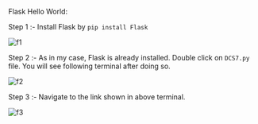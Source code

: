 Flask Hello World:

Step 1 :- Install Flask by `pip install Flask`

![f1](https://user-images.githubusercontent.com/60461421/169647014-81fa5686-506d-475d-b473-99c285c93c12.png)

Step 2 :- As in my case, Flask is already installed. Double click on `DCS7.py` file. You will see following terminal after doing so.

![f2](https://user-images.githubusercontent.com/60461421/169647071-6a29bce9-9a2d-4260-b18b-4da63a2b2cc0.png)

Step 3 :- Navigate to the link shown in above terminal.

![f3](https://user-images.githubusercontent.com/60461421/169647112-4be39bd4-33a2-4c1b-9d4e-ad0b7bed6892.png)
